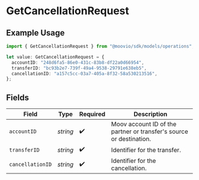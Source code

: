 # GetCancellationRequest

## Example Usage

```typescript
import { GetCancellationRequest } from "@moovio/sdk/models/operations";

let value: GetCancellationRequest = {
  accountID: "248d6fa5-86e0-431c-83b8-df22a0d66954",
  transferID: "bc93b2e7-739f-49a4-9538-29791e638eb5",
  cancellationID: "a157c5cc-03a7-405a-8f32-58a530213516",
};
```

## Fields

| Field                                                               | Type                                                                | Required                                                            | Description                                                         |
| ------------------------------------------------------------------- | ------------------------------------------------------------------- | ------------------------------------------------------------------- | ------------------------------------------------------------------- |
| `accountID`                                                         | *string*                                                            | :heavy_check_mark:                                                  | Moov account ID of the partner or transfer's source or destination. |
| `transferID`                                                        | *string*                                                            | :heavy_check_mark:                                                  | Identifier for the transfer.                                        |
| `cancellationID`                                                    | *string*                                                            | :heavy_check_mark:                                                  | Identifier for the cancellation.                                    |
